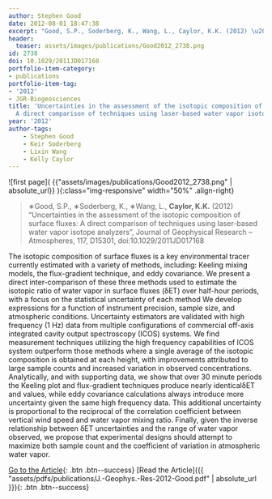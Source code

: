 ```yaml
---
author: Stephen Good
date: 2012-08-01 18:47:38
excerpt: "Good, S.P., Soderberg, K., Wang, L., Caylor, K.K. (2012) \u201CUncertainties in the assessment of the isotopic composition of surface fluxes: A direct comparison of techniques using laser-based water vapor isotope analyzers\u201D, Journal of Geophysical Research - Atmospheres, 117, D15301, doi:10.1029/ 2011JD017168"
header:
  teaser: assets/images/publications/Good2012_2738.png
id: 2738
doi: 10.1029/2011JD017168
portfolio-item-category:
- publications
portfolio-item-tag:
- '2012'
- JGR-Biogeosciences
title: 'Uncertainties in the assessment of the isotopic composition of surface fluxes:
  A direct comparison of techniques using laser-based water vapor isotope analyzers'
year: '2012'
author-tags:
    - Stephen Good
    - Keir Soderberg
    - Lixin Wang
    - Kelly Caylor
---
```


![first page]( {{"assets/images/publications/Good2012_2738.png" | absolute_url}} ){:class="img-responsive" width="50%" .align-right}

> ∗Good, S.P., ∗Soderberg, K., ∗Wang, L., **Caylor, K.K.** (2012) “Uncertainties in the assessment of the isotopic composition of surface fluxes: A direct comparison of techniques using laser-based water vapor isotope analyzers”, Journal of Geophysical Research – Atmospheres, 117, D15301, doi:10.1029/2011JD017168


The isotopic composition of surface fluxes is a key environmental tracer currently estimated with a variety of methods, including: Keeling mixing models, the flux-gradient technique, and eddy covariance. We present a direct inter-comparison of these three methods used to estimate the isotopic ratio of water vapor in surface fluxes (δET) over half-hour periods, with a focus on the statistical uncertainty of each method We develop expressions for a function of instrument precision, sample size, and atmospheric conditions. Uncertainty estimators are validated with high frequency (1 Hz) data from multiple configurations of commercial off-axis integrated cavity output spectroscopy (ICOS) systems. We find measurement techniques utilizing the high frequency capabilities of ICOS system outperform those methods where a single average of the isotopic composition is obtained at each height, with improvements attributed to large sample counts and increased variation in observed concentrations. Analytically, and with supporting data, we show that over 30 minute periods the Keeling plot and flux-gradient techniques produce nearly identicalδET and values, while eddy covariance calculations always introduce more uncertainty given the same high frequency data. This additional uncertainty is proportional to the reciprocal of the correlation coefficient between vertical wind speed and water vapor mixing ratio. Finally, given the inverse relationship between δET uncertainties and the range of water vapor observed, we propose that experimental designs should attempt to maximize both sample count and the coefficient of variation in atmospheric water vapor.


[Go to the Article](http://dx.doi.org/10.1029/2011JD017168){: .btn .btn--success} [Read the Article]({{ "assets/pdfs/publications/J.-Geophys.-Res-2012-Good.pdf" | absolute_url }}){: .btn .btn--success}